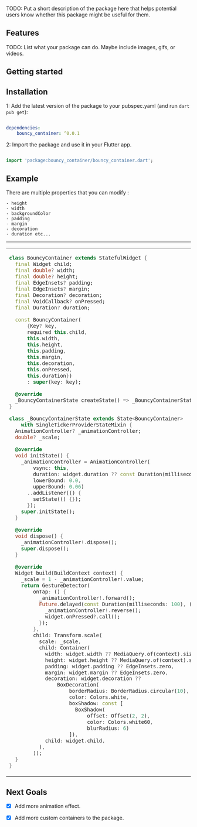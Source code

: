 <!--
This README describes the package. If you publish this package to pub.dev,
this README's contents appear on the landing page for your package.

For information about how to write a good package README, see the guide for
[writing package pages](https://dart.dev/guides/libraries/writing-package-pages).

For general information about developing packages, see the Dart guide for
[creating packages](https://dart.dev/guides/libraries/create-library-packages)
and the Flutter guide for
[developing packages and plugins](https://flutter.dev/developing-packages).
-->

TODO: Put a short description of the package here that helps potential users
know whether this package might be useful for them.

## Features

TODO: List what your package can do. Maybe include images, gifs, or videos.

## Getting started

## Installation

1: Add the latest version of the package to your pubspec.yaml (and run `dart pub get`): 

```yaml

dependencies:
    bouncy_container: ^0.0.1

```


2: Import the package and use it in your Flutter app.

```dart

import 'package:bouncy_container/bouncy_container.dart';

```



## Example

There are multiple properties that you can modify : 

    - height
    - width
    - backgroundColor
    - padding
    - margin
    - decoration
    - duration etc...
 
<hr>




<table>


<tr>


<td>


```dart
class BouncyContainer extends StatefulWidget {
  final Widget child;
  final double? width;
  final double? height;
  final EdgeInsets? padding;
  final EdgeInsets? margin;
  final Decoration? decoration;
  final VoidCallback? onPressed;
  final Duration? duration;

  const BouncyContainer(
      {Key? key,
      required this.child,
      this.width,
      this.height,
      this.padding,
      this.margin,
      this.decoration,
      this.onPressed,
      this.duration})
      : super(key: key);

  @override
  _BouncyContainerState createState() => _BouncyContainerState();
}

class _BouncyContainerState extends State<BouncyContainer>
    with SingleTickerProviderStateMixin {
  AnimationController? _animationController;
  double? _scale;

  @override
  void initState() {
    _animationController = AnimationController(
        vsync: this,
        duration: widget.duration ?? const Duration(milliseconds: 150),
        lowerBound: 0.0,
        upperBound: 0.06)
      ..addListener(() {
        setState(() {});
      });
    super.initState();
  }

  @override
  void dispose() {
    _animationController!.dispose();
    super.dispose();
  }

  @override
  Widget build(BuildContext context) {
    _scale = 1 - _animationController!.value;
    return GestureDetector(
        onTap: () {
          _animationController!.forward();
          Future.delayed(const Duration(milliseconds: 100), () {
            _animationController!.reverse();
            widget.onPressed?.call();
          });
        },
        child: Transform.scale(
          scale: _scale,
          child: Container(
            width: widget.width ?? MediaQuery.of(context).size.width,
            height: widget.height ?? MediaQuery.of(context).size.height,
            padding: widget.padding ?? EdgeInsets.zero,
            margin: widget.margin ?? EdgeInsets.zero,
            decoration: widget.decoration ??
                BoxDecoration(
                    borderRadius: BorderRadius.circular(10),
                    color: Colors.white,
                    boxShadow: const [
                      BoxShadow(
                          offset: Offset(2, 2),
                          color: Colors.white60,
                          blurRadius: 6)
                    ]),
            child: widget.child,
          ),
        ));
  }
}

```

</td>

<td>
<img src="" alt="">
</td>

</tr>

</table>



## Next Goals

- [x] Add more animation effect.

- [x] Add more custom containers to the package.
